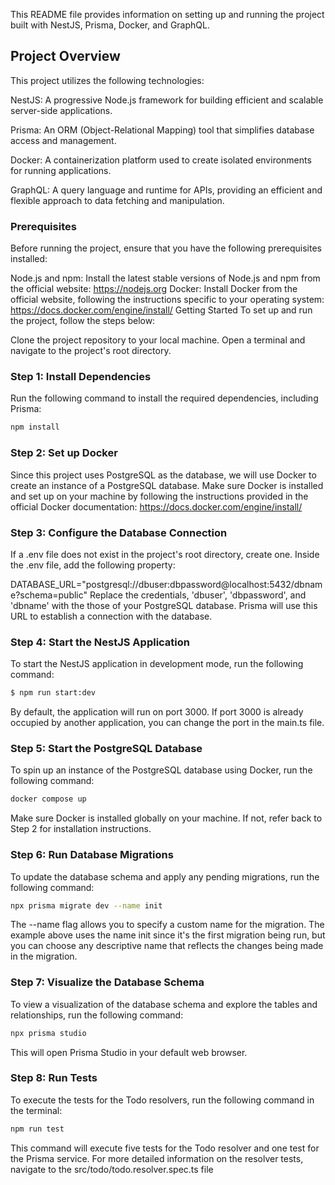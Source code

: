 This README file provides information on setting up and running the project built with NestJS, Prisma, Docker, and GraphQL.

## Project Overview

This project utilizes the following technologies:

NestJS: A progressive Node.js framework for building efficient and scalable server-side applications.

Prisma: An ORM (Object-Relational Mapping) tool that simplifies database access and management.

Docker: A containerization platform used to create isolated environments for running applications.

GraphQL: A query language and runtime for APIs, providing an efficient and flexible approach to data fetching and manipulation.

### Prerequisites

Before running the project, ensure that you have the following prerequisites installed:

Node.js and npm: Install the latest stable versions of Node.js and npm from the official website: https://nodejs.org
Docker: Install Docker from the official website, following the instructions specific to your operating system: https://docs.docker.com/engine/install/
Getting Started
To set up and run the project, follow the steps below:

Clone the project repository to your local machine.
Open a terminal and navigate to the project's root directory.

### Step 1: Install Dependencies

Run the following command to install the required dependencies, including Prisma:

```bash
npm install
```

### Step 2: Set up Docker

Since this project uses PostgreSQL as the database, we will use Docker to create an instance of a PostgreSQL database. Make sure Docker is installed and set up on your machine by following the instructions provided in the official Docker documentation: https://docs.docker.com/engine/install/

### Step 3: Configure the Database Connection

If a .env file does not exist in the project's root directory, create one. Inside the .env file, add the following property:

DATABASE_URL="postgresql://dbuser:dbpassword@localhost:5432/dbname?schema=public"
Replace the credentials, 'dbuser', 'dbpassword', and 'dbname' with the those of your PostgreSQL database. Prisma will use this URL to establish a connection with the database.

### Step 4: Start the NestJS Application

To start the NestJS application in development mode, run the following command:

```bash
$ npm run start:dev
```

By default, the application will run on port 3000. If port 3000 is already occupied by another application, you can change the port in the main.ts file.

### Step 5: Start the PostgreSQL Database

To spin up an instance of the PostgreSQL database using Docker, run the following command:

```bash
docker compose up
```

Make sure Docker is installed globally on your machine. If not, refer back to Step 2 for installation instructions.

### Step 6: Run Database Migrations

To update the database schema and apply any pending migrations, run the following command:

```bash
npx prisma migrate dev --name init
```

The --name flag allows you to specify a custom name for the migration. The example above uses the name init since it's the first migration being run, but you can choose any descriptive name that reflects the changes being made in the migration.

### Step 7: Visualize the Database Schema

To view a visualization of the database schema and explore the tables and relationships, run the following command:

```bash
npx prisma studio
```

This will open Prisma Studio in your default web browser.

### Step 8: Run Tests

To execute the tests for the Todo resolvers, run the following command in the terminal:

```bash
npm run test
```

This command will execute five tests for the Todo resolver and one test for the Prisma service. For more detailed information on the resolver tests, navigate to the src/todo/todo.resolver.spec.ts file
